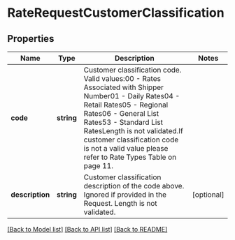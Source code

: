 # RateRequestCustomerClassification

## Properties
Name | Type | Description | Notes
------------ | ------------- | ------------- | -------------
**code** | **string** | Customer classification code.  Valid values:00 -  Rates Associated with Shipper Number01 -  Daily Rates04 -  Retail Rates05 - Regional Rates06 - General List Rates53 -  Standard List RatesLength is not validated.If customer classification code is not a valid value please refer to Rate Types Table on page 11. | 
**description** | **string** | Customer classification description of the code above.  Ignored if provided in the Request. Length is not validated. | [optional] 

[[Back to Model list]](../../README.md#documentation-for-models) [[Back to API list]](../../README.md#documentation-for-api-endpoints) [[Back to README]](../../README.md)

